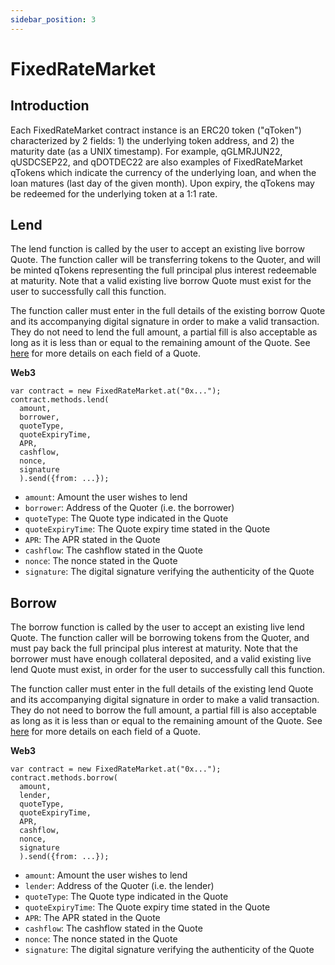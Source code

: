 ```yaml
---
sidebar_position: 3
---
```


# FixedRateMarket

## Introduction

Each FixedRateMarket contract instance is an ERC20 token ("qToken") characterized by 2 fields: 1) the underlying token address, and 2) the maturity date (as a UNIX timestamp). For example, qGLMRJUN22, qUSDCSEP22, and qDOTDEC22 are also examples of FixedRateMarket qTokens which indicate the currency of the underlying loan, and when the loan matures (last day of the given month). Upon expiry, the qTokens may be redeemed for the underlying token at a 1:1 rate.

## Lend

The lend function is called by the user to accept an existing live borrow Quote. The function caller will be transferring tokens to the Quoter, and will be minted qTokens representing the full principal plus interest redeemable at maturity. Note that a valid existing live borrow Quote must exist for the user to successfully call this function.


The function caller must enter in the full details of the existing borrow Quote and its accompanying digital signature in order to make a valid transaction. They do not need to lend the full amount, a partial fill is also acceptable as long as it is less than or equal to the remaining amount of the Quote. See [here](/for-developers/QuotePublisher) for more details on each field of a Quote.

**Web3**
```
var contract = new FixedRateMarket.at("0x...");
contract.methods.lend(
  amount, 
  borrower,
  quoteType,
  quoteExpiryTime,
  APR,
  cashflow,
  nonce,
  signature
  ).send({from: ...});
```

* `amount`: Amount the user wishes to lend
* `borrower`: Address of the Quoter (i.e. the borrower)
* `quoteType`: The Quote type indicated in the Quote
* `quoteExpiryTime`: The Quote expiry time stated in the Quote
* `APR`: The APR stated in the Quote
* `cashflow`: The cashflow stated in the Quote
* `nonce`: The nonce stated in the Quote
* `signature`: The digital signature verifying the authenticity of the Quote

## Borrow

The borrow function is called by the user to accept an existing live lend Quote. The function caller will be borrowing tokens from the Quoter, and must pay back the full principal plus interest at maturity. Note that the borrower must have enough collateral deposited, and a valid existing live lend Quote must exist, in order for the user to successfully call this function.


The function caller must enter in the full details of the existing lend Quote and its accompanying digital signature in order to make a valid transaction. They do not need to borrow the full amount, a partial fill is also acceptable as long as it is less than or equal to the remaining amount of the Quote. See [here](/for-developers/QuotePublisher) for more details on each field of a Quote.

**Web3**
```
var contract = new FixedRateMarket.at("0x...");
contract.methods.borrow(
  amount, 
  lender,
  quoteType,
  quoteExpiryTime,
  APR,
  cashflow,
  nonce,
  signature
  ).send({from: ...});
```

* `amount`: Amount the user wishes to lend
* `lender`: Address of the Quoter (i.e. the lender)
* `quoteType`: The Quote type indicated in the Quote
* `quoteExpiryTime`: The Quote expiry time stated in the Quote
* `APR`: The APR stated in the Quote
* `cashflow`: The cashflow stated in the Quote
* `nonce`: The nonce stated in the Quote
* `signature`: The digital signature verifying the authenticity of the Quote
